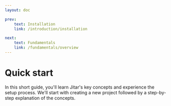 ```yaml
---
layout: doc

prev:
    text: Installation
    link: /introduction/installation

next:
    text: Fundamentals
    link: /fundamentals/overview
---
```


# Quick start
In this short guide, you'll learn Jitar's key concepts and experience the setup process. We'll start with creating a new project followed by a step-by-step explanation of the concepts.